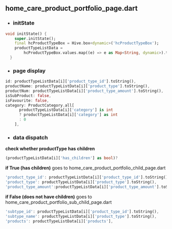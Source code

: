 ## home_care_product_portfolio_page.dart

- ### initState

```dart
void initState() {
    super.initState();
    final hcProductTypeBox = Hive.box<dynamic>('hcProductTypeBox');
    productTypeListData =
        hcProductTypeBox.values.map((e) => e as Map<String, dynamic>).toList();
  }
```
- ### page display
```dart
id: productTypeListData[i]['product_type_id'].toString(),
productName: productTypeListData[i]['product_type'].toString(),
productNum: productTypeListData[i]['product_type_amount'].toString(),
isSubProduct: false,
isFavourite: false,
category: ProductCategory.all[
      productTypeListData[i]['category'] is int
      ? productTypeListData[i]['category'] as int
      : 0
    ],
```
- ### data dispatch
**check whether productType has children**
```dart
(productTypeListData[i]['has_children'] as bool)?
```
**if True (has children)** 
goes to home_care_product_portfolio_child_page.dart
```dart
'product_type_id': productTypeListData[i]['product_type_id'].toString(),
'product_type': productTypeListData[i]['product_type'].toString(),
'product_type_amount':productTypeListData[i]['product_type_amount'].toString(),
```
**if False (does not have children)** 
goes to home_care_product_portfolio_sub_child_page.dart

```dart
'subtype_id': productTypeListData[i]['product_type_id'].toString(),
'subtype_name': productTypeListData[i]['product_type'].toString(),
'products': productTypeListData[i]['products'],
```